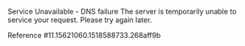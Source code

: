 Service Unavailable - DNS failure The server is temporarily unable to service your request. Please try again later.

Reference #11.15621060.1518588733.268aff9b